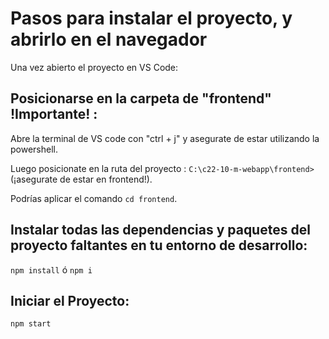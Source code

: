 # Pasos para instalar el proyecto, y abrirlo en el navegador

Una vez abierto el proyecto en VS Code:

## Posicionarse en la carpeta de "frontend" !Importante! :

Abre la terminal de VS code con "ctrl + j" y asegurate de estar utilizando la powershell.

Luego posicionate en la ruta del proyecto : `C:\c22-10-m-webapp\frontend>` (¡asegurate de estar en frontend!).

Podrías aplicar el comando `cd frontend`.

## Instalar todas las dependencias y paquetes del proyecto faltantes en tu entorno de desarrollo:

`npm install` ó `npm i`

## Iniciar el Proyecto:

`npm start`
